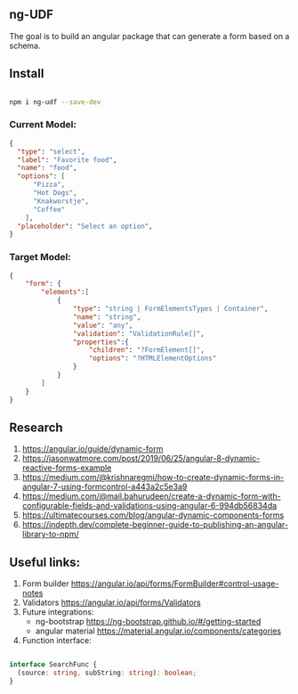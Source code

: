 ## ng-UDF

The goal is to build an angular package that can generate a form based on a schema.

## Install

```bash 

npm i ng-udf --save-dev

```

### Current Model:
```json
{
  "type": "select",
  "label": "Favorite food",
  "name": "food",
  "options": [
      "Pizza", 
      "Hot Dogs", 
      "Knakworstje", 
      "Coffee"
    ],
  "placeholder": "Select an option",
}

```

### Target Model:

```json
{
    "form": {
        "elements":[
            {
                "type": "string | FormElementsTypes | Container",
                "name": "string",
                "value": "any",
                "validation": "ValidationRule[]",
                "properties":{
                    "children": "?FormElement[]",
                    "options": "?HTMLElementOptions"
                }
            }
        ]
    }
}
```

## Research

1. https://angular.io/guide/dynamic-form
2. https://jasonwatmore.com/post/2019/06/25/angular-8-dynamic-reactive-forms-example
3. https://medium.com/@krishnaregmi/how-to-create-dynamic-forms-in-angular-7-using-formcontrol-a443a2c5e3a9
4. https://medium.com/@mail.bahurudeen/create-a-dynamic-form-with-configurable-fields-and-validations-using-angular-6-994db56834da
5. https://ultimatecourses.com/blog/angular-dynamic-components-forms
6. https://indepth.dev/complete-beginner-guide-to-publishing-an-angular-library-to-npm/

## Useful links:

1. Form builder https://angular.io/api/forms/FormBuilder#control-usage-notes
2. Validators https://angular.io/api/forms/Validators
3. Future integrations:
    * ng-bootstrap https://ng-bootstrap.github.io/#/getting-started
    * angular material https://material.angular.io/components/categories
4. Function interface:
```ts

interface SearchFunc {
  (source: string, subString: string): boolean;
}

```


